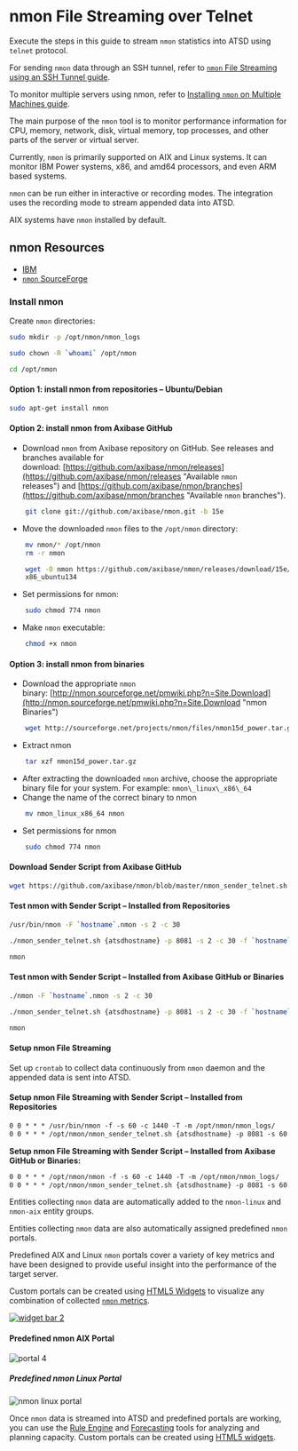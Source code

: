 # nmon File Streaming over Telnet

Execute the steps in this guide to stream `nmon` statistics into ATSD using `telnet` protocol.

For sending `nmon` data through an SSH tunnel, refer to [`nmon` File Streaming using an SSH Tunnel guide](ssh-tunneling.md "`nmon` File Streaming using an SSH Tunnel").

To monitor multiple servers using nmon, refer to [Installing `nmon` on Multiple Machines guide](deploy.md).

The main purpose of the `nmon` tool is to monitor performance information for CPU, memory, network, disk, virtual memory, top processes, and other parts of the server or virtual server.

Currently, `nmon` is primarily supported on AIX and Linux systems. It can monitor IBM Power systems, x86, and amd64 processors, and even ARM based systems.

`nmon` can be run either in interactive or recording modes. The integration uses the recording mode to stream appended data into ATSD.

AIX systems have `nmon` installed by default.

## nmon Resources

* [IBM](https://www.ibm.com/developerworks/aix/library/au-nmon_analyser/index.html)
* [`nmon` SourceForge](http://nmon.sourceforge.net/pmwiki.php?n=Main.HomePage)

### Install nmon

Create `nmon` directories:

```sh
sudo mkdir -p /opt/nmon/nmon_logs
```

```sh
sudo chown -R `whoami` /opt/nmon
```

```sh
cd /opt/nmon
```

#### Option 1: install nmon from repositories – Ubuntu/Debian

```sh
sudo apt-get install nmon
```

#### Option 2: install nmon from Axibase GitHub

* Download `nmon` from Axibase repository on GitHub. See releases and branches available for download: [https://github.com/axibase/nmon/releases](https://github.com/axibase/nmon/releases "Available `nmon` releases") and [https://github.com/axibase/nmon/branches](https://github.com/axibase/nmon/branches "Available `nmon` branches").

```sh
    git clone git://github.com/axibase/nmon.git -b 15e
```

* Move the downloaded `nmon` files to the `/opt/nmon` directory:

```sh
    mv nmon/* /opt/nmon
    rm -r nmon
```

```sh
    wget -O nmon https://github.com/axibase/nmon/releases/download/15e/nmon_
    x86_ubuntu134
```

* Set permissions for nmon:

```sh
    sudo chmod 774 nmon
```

* Make `nmon` executable:

```sh
    chmod +x nmon
```

#### Option 3: install nmon from binaries

* Download the appropriate `nmon` binary: [http://nmon.sourceforge.net/pmwiki.php?n=Site.Download](http://nmon.sourceforge.net/pmwiki.php?n=Site.Download "nmon Binaries")

```sh
    wget http://sourceforge.net/projects/nmon/files/nmon15d_power.tar.gz
```

* Extract nmon

```sh
    tar xzf nmon15d_power.tar.gz
```

* After extracting the downloaded `nmon` archive, choose the appropriate binary file for your system. For example: `nmon\_linux\_x86\_64`
* Change the name of the correct binary to nmon

```sh
    mv nmon_linux_x86_64 nmon
```

* Set permissions for nmon

```sh
    sudo chmod 774 nmon
```

#### Download Sender Script from Axibase GitHub

```sh
wget https://github.com/axibase/nmon/blob/master/nmon_sender_telnet.sh
```

#### Test nmon with Sender Script – Installed from Repositories

```sh
/usr/bin/nmon -F `hostname`.nmon -s 2 -c 30
```

```sh
./nmon_sender_telnet.sh {atsdhostname} -p 8081 -s 2 -c 30 -f `hostname`.
```

```sh
nmon
```

#### Test nmon with Sender Script – Installed from Axibase GitHub or Binaries

```sh
./nmon -F `hostname`.nmon -s 2 -c 30
```

```sh
./nmon_sender_telnet.sh {atsdhostname} -p 8081 -s 2 -c 30 -f `hostname`.
```

```sh
nmon
```

#### Setup nmon File Streaming

Set up `crontab` to collect data continuously from `nmon` daemon and the appended data is sent into ATSD.

#### Setup nmon File Streaming with Sender Script – Installed from Repositories

```txt
0 0 * * * /usr/bin/nmon -f -s 60 -c 1440 -T -m /opt/nmon/nmon_logs/
0 0 * * * /opt/nmon/nmon_sender_telnet.sh {atsdhostname} -p 8081 -s 60 -c 1440 -m /opt/nmon/nmon_logs/ >> /opt/nmon/full.log 2>&1
```

**Setup nmon File Streaming with Sender Script – Installed from Axibase
GitHub or Binaries:**

```txt
0 0 * * * /opt/nmon/nmon -f -s 60 -c 1440 -T -m /opt/nmon/nmon_logs/
0 0 * * * /opt/nmon/nmon_sender_telnet.sh {atsdhostname} -p 8081 -s 60 -c 1440 -m /opt/nmon/nmon_logs/ >> /opt/nmon/full.log 2>&1         `
```

Entities collecting `nmon` data are automatically added to the `nmon-linux` and `nmon-aix` entity groups.

Entities collecting `nmon` data are also automatically assigned predefined `nmon` portals.

Predefined AIX and Linux `nmon` portals cover a variety of key metrics and have been designed to provide useful insight into the performance of the target server.

Custom portals can be created using [HTML5 Widgets](https://axibase.com/products/axibase-time-series-database/visualization/ "Visualization") to visualize any combination of collected [`nmon` metrics](./format.md).

[![](./resources/widget-bar-2.png "widget bar 2")](https://axibase.com/products/axibase-time-series-database/visualization/widgets/)

#### Predefined nmon AIX Portal

![](./resources/portal-4.png "portal 4")

##### Predefined nmon Linux Portal

![](./resources/nmon-linux-portal.png "nmon linux portal")

Once `nmon` data is streamed into ATSD and predefined portals are working, you can use the [Rule Engine](../../rule-engine "Rule Engine") and
[Forecasting](../../forecasting/README.md) tools for analyzing and planning capacity. Custom portals can be created using [HTML5 widgets](https://axibase.com/products/axibase-time-series-database/visualization/ "Visualization").
